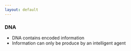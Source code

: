 ```yaml
---
layout: default
---
```


### DNA

- DNA contains encoded information
- Information can only be produce by an intelligent agent

